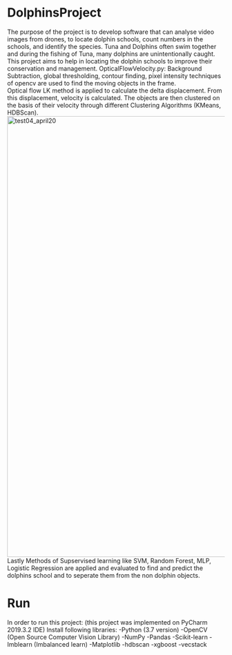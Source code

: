 # DolphinsProject
The purpose of the project is to develop software that can analyse video images from drones, to locate dolphin schools, count numbers in the schools, and identify the species. Tuna and Dolphins often swim together and during the fishing of Tuna, many dolphins are unintentionally caught. This project aims to help in locating the dolphin schools to improve their conservation and management.
OpticalFlowVelocity.py:
Background Subtraction, global thresholding, contour finding, pixel intensity techniques of opencv are used to find the moving objects in the frame.  
Optical flow LK method is applied to calculate the delta displacement. From this displacement, velocity is calculated. The objects are then clustered on the basis of their velocity through different Clustering Algorithms (KMeans, HDBScan).
<img width="1022" alt="test04_april20" src="https://user-images.githubusercontent.com/25576435/83128337-31aa2800-a0d3-11ea-8e51-f5418e6b24cc.PNG">
Lastly Methods of Supservised learning like SVM, Random Forest, MLP, Logistic Regression are applied and evaluated to find and predict the dolphins school and to seperate them from the non dolphin objects.

# Run
In order to run this project: (this project was implemented on PyCharm 2019.3.2 IDE)
Install following libraries: 
-Python (3.7 version) 
-OpenCV (Open Source Computer Vision Library)
-NumPy 
-Pandas
-Scikit-learn
-Imblearn (Imbalanced learn) 
-Matplotlib
-hdbscan
-xgboost
-vecstack
